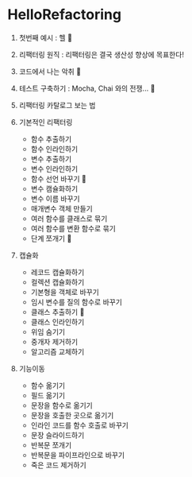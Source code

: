 # HelloRefactoring
1. 첫번째 예시 : 헬 :book:
2. 리팩터링 원직 : 리팩터링은 결국 생산성 향상에 목표한다!
3. 코드에서 나는 악취 :book:
4. 테스트 구축하기 : Mocha, Chai 와의 전쟁... :book: 
5. 리팩터링 카탈로그 보는 법

6. 기본적인 리팩터링 
   - 함수 추출하기
   - 함수 인라인하기
   - 변수 추출하기
   - 변수 인라인하기
   - 함수 선언 바꾸기 :book:
   - 변수 캠슐화하기
   - 변수 이름 바꾸기
   - 매개변수 객체 만들기
   - 여러 함수를 클래스로 묶기
   - 여러 함수를 변환 함수로 묶기
   - 단계 쪼개기 :book:
7. 캡슐화
   - 레코드 캡슐화하기
   - 컬렉션 캡슐화하기
   - 기본형을 객체로 바꾸기
   - 임시 변수를 질의 함수로 바꾸기
   - 클래스 추출하기 :book:
   - 클래스 인라인하기
   - 위임 숨기기
   - 중개자 제거하기
   - 알고리즘 교체하기
8. 기능이동
   - 함수 옮기기
   - 필드 옮기기
   - 문장을 함수로 옮기기
   - 문장을 호출한 곳으로 옮기기
   - 인라인 코드를 함수 호출로 바꾸기
   - 문장 슬라이드하기
   - 반복문 쪼개기
   - 반복문을 파이프라인으로 바꾸기
   - 죽은 코드 제거하기
